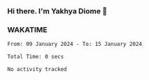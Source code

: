### Hi there. I'm Yakhya Diome 👋

### WAKATIME
<!--START_SECTION:waka-->

```txt
From: 09 January 2024 - To: 15 January 2024

Total Time: 0 secs

No activity tracked
```

<!--END_SECTION:waka-->
